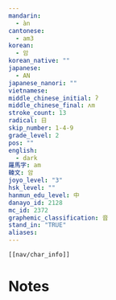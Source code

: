 ```yaml
---
mandarin:
  - àn
cantonese:
  - am3
korean:
  - 암
korean_native: ""
japanese:
  - AN
japanese_nanori: ""
vietnamese:
middle_chinese_initial: ʔ
middle_chinese_final: ʌm
stroke_count: 13
radical: 日
skip_number: 1-4-9
grade_level: 2
pos: ""
english:
  - dark
羅馬字: am
韓文: 암
joyo_level: "3"
hsk_level: ""
hanmun_edu_level: 中
danayo_id: 2128
mc_id: 2372
graphemic_classification: 音
stand_in: "TRUE"
aliases:
---
```

```meta-bind-embed
[[nav/char_info]]
```

# Notes
